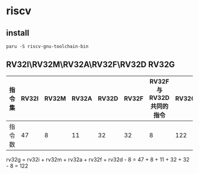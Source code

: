 # riscv

## install

```shell
paru -S riscv-gnu-toolchain-bin
```

## RV32I\RV32M\RV32A\RV32F\RV32D RV32G

| 指令集 | RV32I | RV32M | RV32A | RV32D | RV32F | RV32F与RV32D共同的指令 | RV32G |
| --- | ----- | ----- | ----- | ----- | ----- | ---------------- | ----- |
| 指令数 | 47    | 8     | 11    | 32    | 32    | 8                | 122   |

rv32g = rv32i + rv32m + rv32a + rv32f + rv32d - 8 = 47 + 8 + 11 + 32 + 32 - 8 = 122
